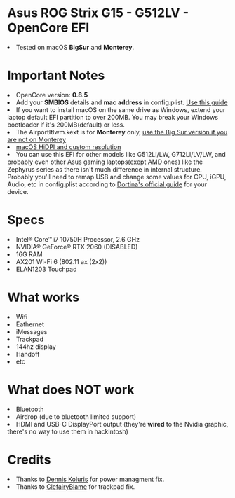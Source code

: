 # Asus ROG Strix G15 - G512LV - OpenCore EFI
 
<li>Tested on macOS <b>BigSur</b> and <b>Monterey</b>.</li>
 
<h1>Important Notes</h1>
<li>OpenCore version: <b>0.8.5</b></li>
<li>Add your <b>SMBIOS</b> details and <b>mac address</b> in config.plist. <a href="https://dortania.github.io/OpenCore-Install-Guide/config-laptop.plist/coffee-lake-plus.html#platforminfo">Use this guide</a></li>
<li>If you want to install macOS on the same drive as Windows, extend your laptop default EFI partition to over 200MB. You may break your Windows bootloader if it's 200MB(default) or less.</li>
<li>The AirportItlwm.kext is for <b>Monterey</b> only, <a href="https://github.com/OpenIntelWireless/itlwm/releases">use the Big Sur version if you are not on Monterey</a></li>
<li><a href="https://github.com/usr-sse2/RDM">macOS HiDPI and custom resolution</a></li>
<li>You can use this EFI for other models like G512LI/LW, G712LI/LV/LW, and probably even other Asus gaming laptops(exept AMD ones) like the Zephyrus series as there isn't much difference in internal structure. Probably you'll need to remap USB and change some values for CPU, iGPU, Audio, etc in config.plist according to <a href="https://dortania.github.io/OpenCore-Install-Guide">Dortina's official guide</a> for your device.</li>
 
<h1>Specs</h1>
<li>Intel® Core™ i7 10750H Processor, 2.6 GHz</li>
<li>NVIDIA® GeForce® RTX 2060 (DISABLED)</li>
<li>16G RAM</li>
<li>AX201 Wi-Fi 6 (802.11 ax (2x2))</li>
<li>ELAN1203 Touchpad</li>
 
<h1>What works</h1>
<li>Wifi</li>
<li>Eathernet</li>
<li>iMessages</li>
<li>Trackpad</li>
<li>144hz display</li>
<li>Handoff</li>
<li>etc</li>
 
<h1>What does NOT work</h1>
<li>Bluetooth</li>
<li>Airdrop (due to bluetooth limited support)</li>
<li>HDMI and USB-C DisplayPort output (they're <b>wired</b> to the Nvidia graphic, there's no way to use them in hackintosh)</li>
 
<h1>Credits</h1>
<li>Thanks to <a href="https://github.com/dkoluris">Dennis Koluris</a> for power managment fix.</li>
<li>Thanks to <a href="https://github.com/ClefairyBlame">ClefairyBlame</a> for trackpad fix.</li>
